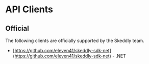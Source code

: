 # API Clients

## Official

The following clients are officially supported by the Skeddly team.

* [https://github.com/eleven41/skeddly-sdk-net](https://github.com/eleven41/skeddly-sdk-net) - .NET

